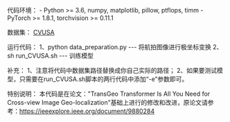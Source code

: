 代码环境：
	- Python >= 3.6, numpy, matplotlib, pillow, ptflops, timm
    - PyTorch >= 1.8.1, torchvision >= 0.11.1

数据集：
    [CVUSA](http://mvrl.cs.uky.edu/datasets/cvusa/)

运行代码：
1、python data_preparation.py --- 将航拍图像进行极坐标变换
2、sh run_CVUSA.sh --- 训练模型

补充：
1、注意将代码中数据集路径替换成你自己实际的路径；
2、如果要测试模型，只需要在run_CVUSA.sh脚本的两行代码中添加“-e”参数即可。

特别说明：
    本代码是在论文："TransGeo  Transformer Is All You Need for Cross-view Image 
    Geo-localization"基础上进行的修改和改进，原论文请参考：https://ieeexplore.ieee.org/document/9880284
